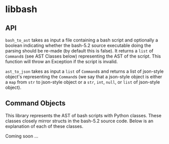 # libbash

## API

`bash_to_ast` takes as input a file containing a bash script and optionally a boolean indicating whether the bash-5.2 source executable doing the parsing should be re-made (by default this is false). It returns a `list` of `Command`s (see AST Classes below) representing the AST of the script. This function will throw an Exception if the script is invalid.

`ast_to_json` takes as input a `list` of `Command`s and returns a list of json-style object's representing the `Command`s (we say that a json-style object is either a `map` from `str` to json-style object or a `str`, `int`, `null`, or `list` of json-style object).

## Command Objects

This library represents the AST of bash scripts with Python classes. These classes closely mirror structs in the bash-5.2 source code. Below is an explanation of each of these classes.

Coming soon ...
